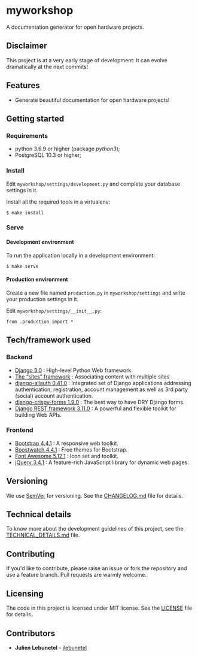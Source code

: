 # myworkshop
A documentation generator for open hardware projects.

## Disclaimer
This project is at a very early stage of development: It can evolve dramatically at the next commits!

## Features
 * Generate beautiful documentation for open hardware projects!

## Getting started

### Requirements
 * python 3.6.9 or higher (package _python3_);
 * PostgreSQL 10.3 or higher;

### Install
Edit `myworkshop/settings/development.py` and complete your database settings in it.

Install all the required tools in a virtualenv:
```
$ make install
```

### Serve

#### Development environment
To run the application locally in a development environment:

```
$ make serve
```

#### Production environment
Create a new file named `production.py` in `myworkshop/settings` and write your production settings in it.

Edit `myworkshop/settings/__init__.py`:
```
from .production import *
```

## Tech/framework used

### Backend
* [Django 3.0](https://www.djangoproject.com/) : High-level Python Web framework.
* [The “sites” framework](https://docs.djangoproject.com/en/2.2/ref/contrib/sites/) : Associating content with multiple sites
* [django-allauth 0.41.0](https://github.com/pennersr/django-allauth) : Integrated set of Django applications addressing authentication, registration, account management as well as 3rd party (social) account authentication.
* [django-crispy-forms 1.9.0](https://github.com/django-crispy-forms/django-crispy-forms) : The best way to have DRY Django forms.
* [Django REST framework 3.11.0](https://github.com/encode/django-rest-framework) : A powerful and flexible toolkit for building Web APIs.

### Frontend
 * [Bootstrap 4.4.1](https://getbootstrap.com/) : A responsive web toolkit.
 * [Boostwatch 4.4.1](https://bootswatch.com/) : Free themes for Bootstrap.
 * [Font Awesome 5.12.1](https://fontawesome.com/) : Icon set and toolkit.
 * [jQuery 3.4.1](https://jquery.com/) : A feature-rich JavaScript library for dynamic web pages.

## Versioning
We use [SemVer](http://semver.org/) for versioning. See the [CHANGELOG.md](CHANGELOG.md) file for details.

## Technical details
To know more about the development guidelines of this project, see the [TECHNICAL_DETAILS.md](TECHNICAL_DETAILS.md) file.

## Contributing
If you'd like to contribute, please raise an issue or fork the repository and use a feature branch. Pull requests are warmly welcome.

## Licensing
The code in this project is licensed under MIT license. See the [LICENSE](LICENSE) file for details.

## Contributors
 * **Julien Lebunetel** - [jlebunetel](https://github.com/jlebunetel)
